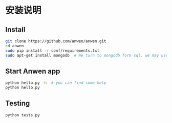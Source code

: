 安装说明
========


## Install

```bash
git clone https://github.com/anwen/anwen.git
cd anwen
sudo pip install -r conf/requirements.txt
sudo apt-get install mongodb  # We turn to mongodb form sql, we may use sqlite again
```


## Start Anwen app

```bash
python hello.py -h  # you can find some help
python hello.py
```


## Testing

```bash
python tests.py
```